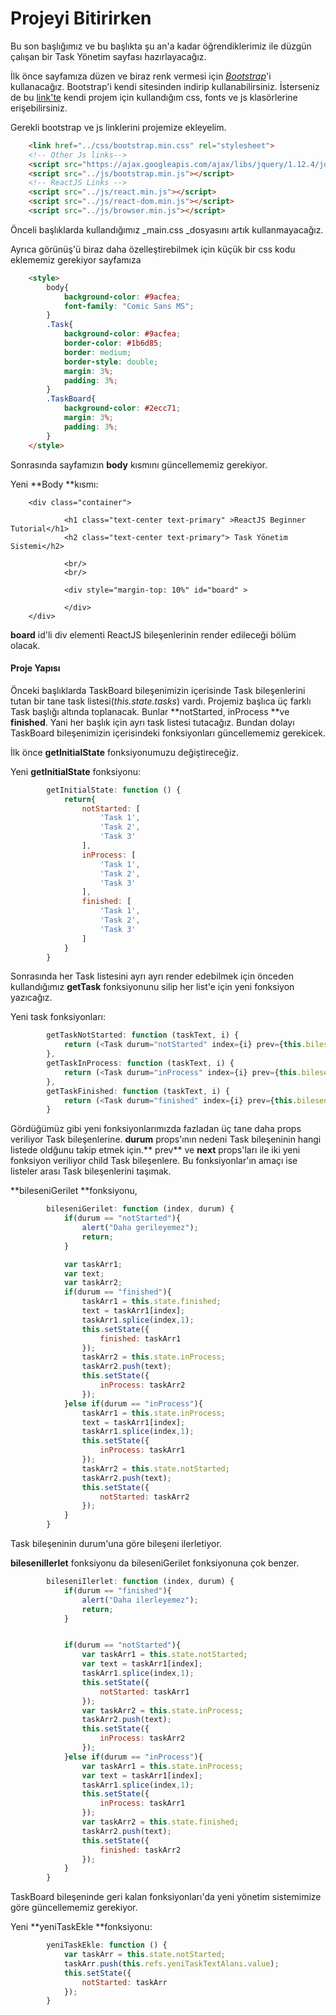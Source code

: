 # Projeyi Bitirirken

Bu son başlığımız ve bu başlıkta şu an'a kadar öğrendiklerimiz ile düzgün çalışan bir Task Yönetim sayfası hazırlayacağız.

İlk önce sayfamıza düzen ve biraz renk vermesi için [_Bootstrap_](http://getbootstrap.com/)'i kullanacağız. Bootstrap'i kendi sitesinden indirip kullanabilirsiniz. İsterseniz de bu [link'te](https://drive.google.com/drive/folders/0BxLeFDQhe16BcFdvNk5VcnZkckE?usp=sharing) kendi projem için kullandığım css, fonts ve js klasörlerine erişebilirsiniz.

Gerekli bootstrap ve js linklerini projemize ekleyelim.

```html
    <link href="../css/bootstrap.min.css" rel="stylesheet">
    <!-- Other Js links-->
    <script src="https://ajax.googleapis.com/ajax/libs/jquery/1.12.4/jquery.min.js"></script>
    <script src="../js/bootstrap.min.js"></script>
    <!-- ReactJS Links -->
    <script src="../js/react.min.js"></script>
    <script src="../js/react-dom.min.js"></script>
    <script src="../js/browser.min.js"></script>
```

Önceli başlıklarda kullandığımız \_main.css \_dosyasını artık kullanmayacağız.

Ayrıca görünüş'ü biraz daha özelleştirebilmek için küçük bir css kodu eklememiz gerekiyor sayfamıza

```html
    <style>
        body{
            background-color: #9acfea;
            font-family: "Comic Sans MS";
        }
        .Task{
            background-color: #9acfea;
            border-color: #1b6d85;
            border: medium;
            border-style: double;
            margin: 3%;
            padding: 3%;
        }
        .TaskBoard{
            background-color: #2ecc71;
            margin: 3%;
            padding: 3%;
        }
    </style>
```

Sonrasında sayfamızın **body** kısmını güncellememiz gerekiyor.

Yeni **Body **kısmı:

```
    <div class="container">

            <h1 class="text-center text-primary" >ReactJS Beginner Tutorial</h1>
            <h2 class="text-center text-primary"> Task Yönetim Sistemi</h2>

            <br/>
            <br/>

            <div style="margin-top: 10%" id="board" >

            </div>
    </div>
```

**board** id'li div elementi ReactJS bileşenlerinin render edileceği bölüm olacak.

#### Proje Yapısı

Önceki başlıklarda TaskBoard bileşenimizin içerisinde Task bileşenlerini tutan bir tane task listesi\(_this.state.tasks_\) vardı. Projemiz  başlıca üç farklı Task başlığı altında toplanacak. Bunlar **notStarted, inProcess **ve **finished**. Yani her başlık için ayrı task listesi tutacağız. Bundan dolayı TaskBoard bileşenimizin içerisindeki fonksiyonları güncellememiz gerekicek.

İlk önce **getInitialState** fonksiyonumuzu değiştireceğiz.

Yeni **getInitialState** fonksiyonu:

```js
        getInitialState: function () {
            return{
                notStarted: [
                    'Task 1',
                    'Task 2',
                    'Task 3'
                ],
                inProcess: [
                    'Task 1',
                    'Task 2',
                    'Task 3'
                ],
                finished: [
                    'Task 1',
                    'Task 2',
                    'Task 3'
                ]
            }
        }
```

Sonrasında her Task listesini ayrı ayrı render edebilmek için önceden kullandığımız **getTask** fonksiyonunu silip her list'e için yeni fonksiyon yazıcağız.

Yeni task fonksiyonları:

```js
        getTaskNotStarted: function (taskText, i) {
            return (<Task durum="notStarted" index={i} prev={this.bileseniGerilet} next={this.bileseniIlerlet} save={this.bileseniGüncelle} delete={this.bileseniSil}>{taskText}</Task>);
        },
        getTaskInProcess: function (taskText, i) {
            return (<Task durum="inProcess" index={i} prev={this.bileseniGerilet} next={this.bileseniIlerlet} save={this.bileseniGüncelle} delete={this.bileseniSil}>{taskText}</Task>);
        },
        getTaskFinished: function (taskText, i) {
            return (<Task durum="finished" index={i} prev={this.bileseniGerilet} next={this.bileseniIlerlet} save={this.bileseniGüncelle} delete={this.bileseniSil}>{taskText}</Task>);
        }
```

Gördüğümüz gibi yeni fonksiyonlarımızda fazladan üç tane daha props veriliyor Task bileşenlerine. **durum** props'ının nedeni Task bileşeninin hangi listede oldğunu takip etmek için.** prev** ve **next** props'ları ile iki yeni fonksiyon veriliyor child Task bileşenlere. Bu fonksiyonlar'ın amaçı ise listeler arası Task bileşenlerini taşımak.

**bileseniGerilet **fonksiyonu,

```js
        bileseniGerilet: function (index, durum) {
            if(durum == "notStarted"){
                alert("Daha gerileyemez");
                return;
            }

            var taskArr1;
            var text;
            var taskArr2;
            if(durum == "finished"){
                taskArr1 = this.state.finished;
                text = taskArr1[index];
                taskArr1.splice(index,1);
                this.setState({
                    finished: taskArr1
                });
                taskArr2 = this.state.inProcess;
                taskArr2.push(text);
                this.setState({
                    inProcess: taskArr2
                });
            }else if(durum == "inProcess"){
                taskArr1 = this.state.inProcess;
                text = taskArr1[index];
                taskArr1.splice(index,1);
                this.setState({
                    inProcess: taskArr1
                });
                taskArr2 = this.state.notStarted;
                taskArr2.push(text);
                this.setState({
                    notStarted: taskArr2
                });
            }
        }
```

Task bileşeninin durum'una göre bileşeni ilerletiyor.

**bileseniIlerlet** fonksiyonu da bileseniGerilet fonksiyonuna çok benzer.

```js
        bileseniIlerlet: function (index, durum) {
            if(durum == "finished"){
                alert("Daha ilerleyemez");
                return;
            }


            if(durum == "notStarted"){
                var taskArr1 = this.state.notStarted;
                var text = taskArr1[index];
                taskArr1.splice(index,1);
                this.setState({
                    notStarted: taskArr1
                });
                var taskArr2 = this.state.inProcess;
                taskArr2.push(text);
                this.setState({
                    inProcess: taskArr2
                });
            }else if(durum == "inProcess"){
                var taskArr1 = this.state.inProcess;
                var text = taskArr1[index];
                taskArr1.splice(index,1);
                this.setState({
                    inProcess: taskArr1
                });
                var taskArr2 = this.state.finished;
                taskArr2.push(text);
                this.setState({
                    finished: taskArr2
                });
            }
        }
```

TaskBoard bileşeninde geri kalan fonksiyonları'da yeni yönetim sistemimize göre güncellememiz gerekiyor.

Yeni **yeniTaskEkle **fonksiyonu:

```js
        yeniTaskEkle: function () {
            var taskArr = this.state.notStarted;
            taskArr.push(this.refs.yeniTaskTextAlanı.value);
            this.setState({
                notStarted: taskArr
            });
        }
```



